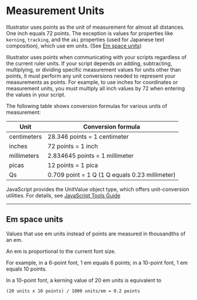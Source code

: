 # Measurement Units

Illustrator uses points as the unit of measurement for almost all distances. One inch equals 72 points. The exception is values for properties like `kerning`, `tracking`, and the `aki` properties (used for Japanese text composition), which use em units. (See [Em space units](#scripting-measurementunits-emspaceunits))

Illustrator uses points when communicating with your scripts regardless of the current ruler units. If your script depends on adding, subtracting, multiplying, or dividing specific measurement values for units other than points, it must perform any unit conversions needed to represent your measurements as points. For example, to use inches for coordinates or measurement units, you must multiply all inch values by 72 when entering the values in your script.

The following table shows conversion formulas for various units of measurement:

| Unit        | Conversion formula                             |
|-------------|------------------------------------------------|
| centimeters | 28.346 points = 1 centimeter                   |
| inches      | 72 points = 1 inch                             |
| millimeters | 2.834645 points = 1 millimeter                 |
| picas       | 12 points = 1 pica                             |
| Qs          | 0.709 point = 1 Q (1 Q equals 0.23 millimeter) |

JavaScript provides the UnitValue object type, which offers unit-conversion utilities. For details, see [JavaScript Tools Guide](https://extendscript.docsforadobe.dev/)

---

## Em space units

Values that use em units instead of points are measured in thousandths of an em.

An em is proportional to the current font size.

For example, in a 6-point font, 1 em equals 6 points; in a 10-point font, 1 em equals 10 points.

In a 10-point font, a kerning value of 20 em units is equivalent to

```default
(20 units x 10 points) / 1000 units/em = 0.2 points
```

